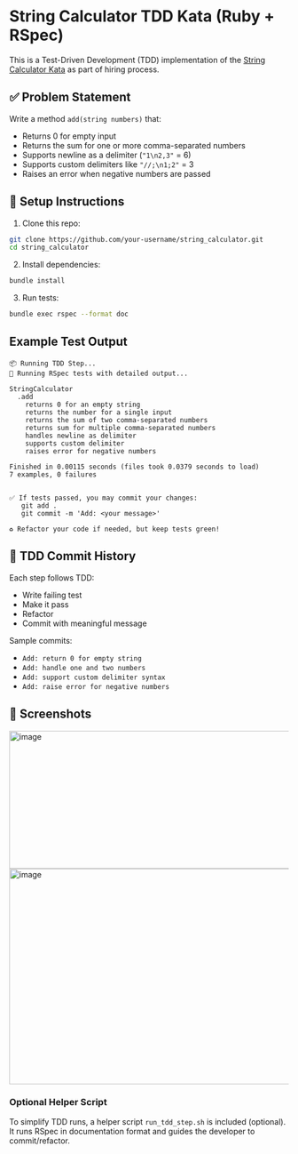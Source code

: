 # String Calculator TDD Kata (Ruby + RSpec)

This is a Test-Driven Development (TDD) implementation of the [String Calculator Kata](https://osherove.com/tdd-kata-1) as part of hiring process.


## ✅ Problem Statement

Write a method `add(string numbers)` that:
- Returns 0 for empty input
- Returns the sum for one or more comma-separated numbers
- Supports newline as a delimiter (`"1\n2,3"` = 6)
- Supports custom delimiters like `"//;\n1;2"` = 3
- Raises an error when negative numbers are passed


## 🔧 Setup Instructions

1. Clone this repo:
  ```bash
  git clone https://github.com/your-username/string_calculator.git
  cd string_calculator
  ```

2. Install dependencies:
  ```bash
  bundle install
  ```

3. Run tests:
  ```bash
  bundle exec rspec --format doc
  ```
 
## Example Test Output

```
📦 Running TDD Step...
🧪 Running RSpec tests with detailed output...

StringCalculator
  .add
    returns 0 for an empty string
    returns the number for a single input
    returns the sum of two comma-separated numbers
    returns sum for multiple comma-separated numbers
    handles newline as delimiter
    supports custom delimiter
    raises error for negative numbers

Finished in 0.00115 seconds (files took 0.0379 seconds to load)
7 examples, 0 failures


✅ If tests passed, you may commit your changes:
   git add .
   git commit -m 'Add: <your message>'

♻️ Refactor your code if needed, but keep tests green!
```

## 🧠 TDD Commit History
Each step follows TDD:

* Write failing test
* Make it pass
* Refactor
* Commit with meaningful message

Sample commits:
* `Add: return 0 for empty string`
* `Add: handle one and two numbers`
* `Add: support custom delimiter syntax`
* `Add: raise error for negative numbers`

## 📸 Screenshots

<img width="536" height="248" alt="image" src="https://github.com/user-attachments/assets/04b07034-9fff-475b-9b63-aa2d761b7c6a" />

<img width="552" height="388" alt="image" src="https://github.com/user-attachments/assets/bd51054c-f169-4207-bc83-8c6f7b329709" />


### Optional Helper Script

To simplify TDD runs, a helper script `run_tdd_step.sh` is included (optional).  
It runs RSpec in documentation format and guides the developer to commit/refactor.
